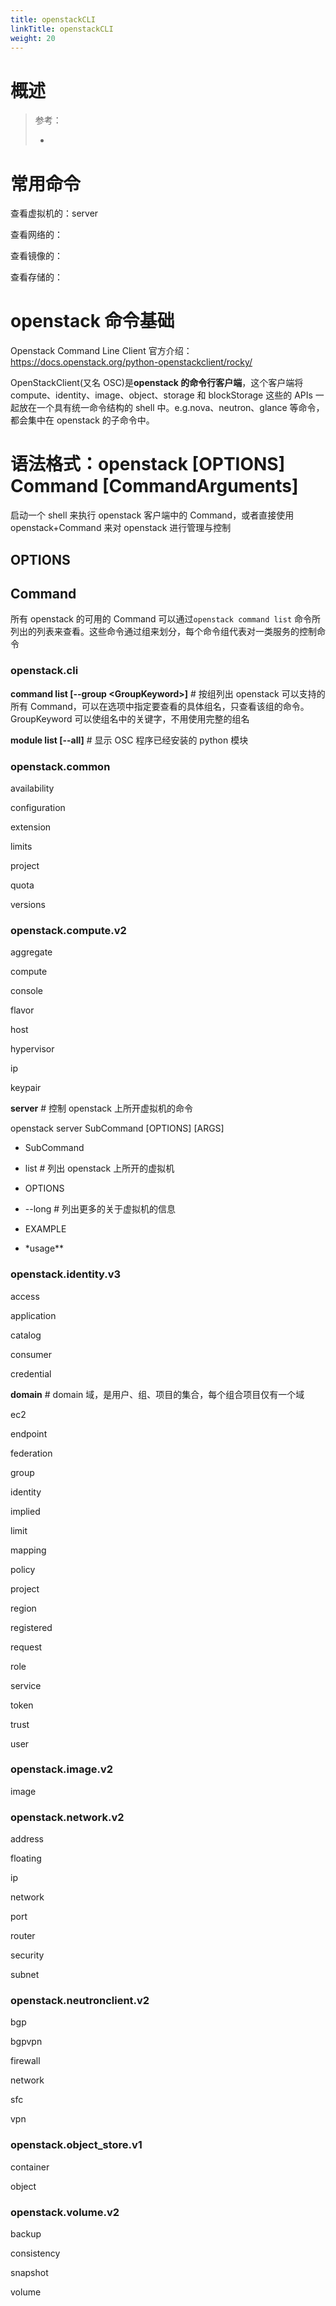 ```yaml
---
title: openstackCLI
linkTitle: openstackCLI
weight: 20
---
```


# 概述

> 参考：
>
> - 

# 常用命令

查看虚拟机的：server

查看网络的：

查看镜像的：

查看存储的：

# openstack 命令基础

Openstack Command Line Client 官方介绍：<https://docs.openstack.org/python-openstackclient/rocky/>

OpenStackClient(又名 OSC)是**openstack 的命令行客户端**，这个客户端将 compute、identity、image、object、storage 和 blockStorage 这些的 APIs 一起放在一个具有统一命令结构的 shell 中。e.g.nova、neutron、glance 等命令，都会集中在 openstack 的子命令中。

# 语法格式：openstack \[OPTIONS] Command \[CommandArguments]

启动一个 shell 来执行 openstack 客户端中的 Command，或者直接使用 openstack+Command 来对 openstack 进行管理与控制

## OPTIONS

## Command

所有 openstack 的可用的 Command 可以通过`openstack command list` 命令所列出的列表来查看。这些命令通过组来划分，每个命令组代表对一类服务的控制命令

### openstack.cli

**command list \[--group \<GroupKeyword>]** # 按组列出 openstack 可以支持的所有 Command，可以在选项中指定要查看的具体组名，只查看该组的命令。GroupKeyword 可以使组名中的关键字，不用使用完整的组名

**module list \[--all]** # 显示 OSC 程序已经安装的 python 模块

### openstack.common

availability

configuration

extension

limits

project

quota

versions

### openstack.compute.v2

aggregate

compute

console

flavor

host

hypervisor

ip

keypair

**server** # 控制 openstack 上所开虚拟机的命令

openstack server SubCommand \[OPTIONS] \[ARGS]

- SubCommand

- list # 列出 openstack 上所开的虚拟机

- OPTIONS

- --long # 列出更多的关于虚拟机的信息

- EXAMPLE

- \*usage\*\*

### openstack.identity.v3

access

application

catalog

consumer

credential

**domain** # domain 域，是用户、组、项目的集合，每个组合项目仅有一个域

ec2

endpoint

federation

group

identity

implied

limit

mapping

policy

project

region

registered

request

role

service

token

trust

user

### openstack.image.v2

image

### openstack.network.v2

address

floating

ip

network

port

router

security

subnet

### openstack.neutronclient.v2

bgp

bgpvpn

firewall

network

sfc

vpn

### openstack.object_store.v1

container

object

### openstack.volume.v2

backup

consistency

snapshot

volume
